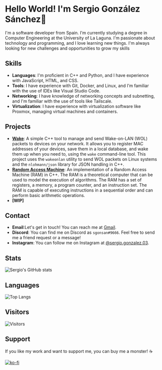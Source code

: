 # Hello World! I'm Sergio González Sánchez👋

I'm a software developer from Spain. I'm currently studying a degree in Computer Engineering at the University of La Laguna. I'm passionate about technology and programming, and I love learning new things. I'm always looking for new challenges and opportunities to grow my skills

## Skills

- **Languages**: I'm proficient in C++ and Python, and I have experience with JavaScript, HTML, and CSS.
- **Tools**: I have experience with Git, Docker, and Linux, and I'm familiar with the use of IDEs like Visual Studio Code.
- **Networking**: I have knowledge of networking concepts and subnetting, and I'm familiar with the use of tools like Tailscale.
- **Virtualization**: I have experience with virtualization software like Proxmox, managing virtual machines and containers.

## Projects

- **[Wake](https://github.com/sgonsan/Wake-On-Lan_Manager)**: A simple C++ tool to manage and send Wake-on-LAN (WOL) packets to devices on your network. It allows you to register MAC addresses of your devices, save them in a local database, and wake them up when you need to, using the `wake` command-line tool. This project uses the `wakeonlan` utility to send WOL packets on Linux systems and the `nlohmann/json` library for JSON handling in C++.
- **[Random Access Machine](https://github.com/sgonsan/RAM)**: An implementation of a Random Access Machine (RAM) in C++. The RAM is a theoretical computer that can be used to model the execution of algorithms. The RAM has a set of registers, a memory, a program counter, and an instruction set. The RAM is capable of executing instructions in a sequential order and can perform basic arithmetic operations.
- **[WIP]** 

## Contact

- **Email**:Let's get in touch! You can reach me at [Gmail](mailto:Losestancos2003@gmail.com).
- **Discord**: You can find me on Discord as `sgonsan#9666`. Feel free to send me a friend request or a message!
- **Instagram**: You can follow me on Instagram at [@sergio.gonzalez.03](https://www.instagram.com/sergio.gonzalez.03/).

## Stats

![Sergio's GitHub stats](https://github-readme-stats.vercel.app/api?username=sgonsan&show_icons=true&theme=dark)

## Languages

![Top Langs](https://github-readme-stats.vercel.app/api/top-langs/?username=sgonsan&layout=compact&theme=dark)

## Visitors

![Visitors](https://visitor-badge.glitch.me/badge?page_id=sgonsan.sgonsan)

## Support

If you like my work and want to support me, you can buy me a monster! ☕️

[![ko-fi](https://ko-fi.com/img/githubbutton_sm.svg)](https://ko-fi.com/sgonsan)
